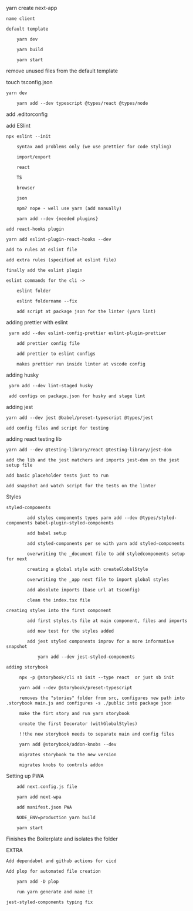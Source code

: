 yarn create next-app

    name client

    default template

        yarn dev

        yarn build

        yarn start

remove unused files from the default template

touch tsconfig.json

    yarn dev

        yarn add --dev typescript @types/react @types/node

add .editorconfig

add ESlint

    npx eslint --init

        syntax and problems only (we use prettier for code styling)

        import/export

        react

        TS

        browser

        json

        npm? nope - well use yarn (add manually)

        yarn add --dev {needed plugins}

    add react-hooks plugin

    yarn add eslint-plugin-react-hooks --dev

    add to rules at eslint file

    add extra rules (specified at eslint file)

    finally add the eslint plugin

    eslint commands for the cli ->

        eslint folder

        eslint foldername --fix

        add script at package json for the linter (yarn lint)

adding prettier with eslint

     yarn add --dev eslint-config-prettier eslint-plugin-prettier

        add prettier config file

        add prettier to eslint configs

        makes prettier run inside linter at vscode config

adding husky

     yarn add --dev lint-staged husky

     add configs on package.json for husky and stage lint

adding jest

    yarn add --dev jest @babel/preset-typescript @types/jest

    add config files and script for testing

adding react testing lib

    yarn add --dev @testing-library/react @testing-library/jest-dom

    add the lib and the jest matchers and imports jest-dom on the jest setup file

    add basic placeholder tests just to run

    add snapshot and watch script for the tests on the linter

Styles

    styled-components

            add styles components types yarn add --dev @types/styled-components babel-plugin-styled-components

            add babel setup

            add styled-components per se with yarn add styled-components

            overwriting the _document file to add styledcomponents setup for next

            creating a global style with createGlobalStyle

            overwriting the _app next file to import global styles

            add absolute imports (base url at tsconfig)

            clean the index.tsx file

    creating styles into the first component

            add first styles.ts file at main component, files and imports

            add new test for the styles added

            add jest styled components improv for a more informative snapshot

                yarn add --dev jest-styled-components

    adding storybook

         npx -p @storybook/cli sb init --type react  or just sb init

         yarn add --dev @storybook/preset-typescript

         removes the "stories" folder from src, configures new path into .storybook main.js and configures -s ./public into package json

         make the firt story and run yarn storybook

         create the first Decorator (withGlobalStyles)

         !!the new storybook needs to separate main and config files

         yarn add @storybook/addon-knobs --dev

         migrates storybook to the new version

         migrates knobs to controls addon

Setting up PWA

        add next.config.js file

        yarn add next-wpa

        add manifest.json PWA

        NODE_ENV=production yarn build

        yarn start

Finishes the Boilerplate and isolates the folder

EXTRA

    Add dependabot and github actions for cicd

    Add plop for automated file creation

        yarn add -D plop

        run yarn generate and name it

    jest-styled-components typing fix

